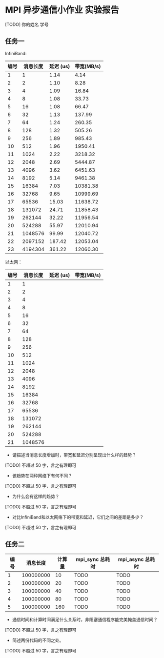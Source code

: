 # MPI 异步通信小作业 实验报告 

[TODO] 你的姓名 学号

## 任务一

InfiniBand:


| 编号 | 消息长度 | 延迟 (us) | 带宽(MB/s) |
| ---- | -------- | ------ | ------ |
| 1    | 1        | 1.14   | 4.14   |
| 2    | 2        | 1.10   | 8.28   |
| 3    | 4        | 1.09   | 16.84  |
| 4    | 8        | 1.08   | 33.73  |
| 5    | 16       | 1.08   | 66.47  |
| 6    | 32       | 1.13   | 137.99 |
| 7    | 64       | 1.24   | 260.35 |
| 8    | 128      | 1.32   | 505.26 |
| 9    | 256      | 1.89   | 985.43 |
| 10   | 512      | 1.96   | 1950.41|
| 11   | 1024     | 2.22   | 3218.32|
| 12   | 2048     | 2.69   | 5444.87|
| 13   | 4096     | 3.62   | 6451.63|
| 14   | 8192     | 5.14   | 9461.38|
| 15   | 16384    | 7.03   | 10381.38|
| 16   | 32768    | 9.65   | 10999.69|
| 17   | 65536    | 15.03  | 11638.72|
| 18   | 131072   | 24.71  | 11858.43|
| 19   | 262144   | 32.22  | 11956.54|
| 20   | 524288   | 55.97  | 12010.94|
| 21   | 1048576  | 99.99  | 12040.72|
| 22   | 2097152  | 187.42 | 12053.04|
| 23   | 4194304  | 361.22 | 12060.30|

以太网：


| 编号 | 消息长度 | 延迟 (us) | 带宽(MB/s) |
| ---- | -------- | ------ | ------ |
| 1    | 1        |        |        |
| 2    | 2        |        |        |
| 3    | 4        |        |        |
| 4    | 8        |        |        |
| 5    | 16       |        |        |
| 6    | 32       |        |        |
| 7    | 64       |        |        |
| 8    | 128      |        |        |
| 9    | 256      |        |        |
| 10   | 512      |        |        |
| 11   | 1024     |        |        |
| 12   | 2048     |        |        |
| 13   | 4096     |        |        |
| 14   | 8192     |        |        |
| 15   | 16384    |        |        |
| 16   | 32768    |        |        |
| 17   | 65536    |        |        |
| 18   | 131072   |        |        |
| 19   | 262144   |        |        |
| 20   | 524288   |        |        |
| 21   | 1048576  |        |        |


- 请描述当消息长度增加时，带宽和延迟分别呈现出什么样的趋势？

[TODO] 不超过 50 字，言之有理即可

- 该趋势在两种网络下有何不同？

[TODO] 不超过 50 字，言之有理即可

- 为什么会有这样的趋势？

[TODO] 不超过 50 字，言之有理即可

- 对比InfiniBand和以太网络下的带宽和延迟，它们之间的差距是多少？

[TODO] 不超过 50 字，言之有理即可

## 任务二

| 编号 | 消息长度  | 计算量 | mpi_sync 总耗时 | mpi_async  总耗时 |
| ---- | --------- | ------ | --------------- | ----------------- |
| 1    | 100000000 | 10     | TODO            | TODO              |
| 2    | 100000000 | 20     | TODO            | TODO              |
| 3    | 100000000 | 40     | TODO            | TODO              |
| 4    | 100000000 | 80     | TODO            | TODO              |
| 5    | 100000000 | 160    | TODO            | TODO              |

- 通信时间和计算时间满足什么关系时，非阻塞通信程序能完美掩盖通信时间？

[TODO] 不超过 50 字，言之有理即可

- 简述两份代码的不同之处。

[TODO] 不超过 50 字，言之有理即可

